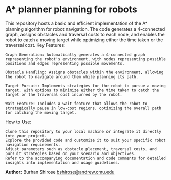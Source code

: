 # A* planner planning for robots


This repository hosts a basic and efficient implementation of the A* planning algorithm for robot navigation. The code generates a 4-connected graph, assigns obstacles and traversal costs to each node, and enables the robot to catch a moving target while optimizing either the time taken or the traversal cost.
Key Features:

    Graph Generation: Automatically generates a 4-connected graph representing the robot's environment, with nodes representing possible positions and edges representing possible movements.

    Obstacle Handling: Assigns obstacles within the environment, allowing the robot to navigate around them while planning its path.

    Target Pursuit: Implements strategies for the robot to pursue a moving target, with options to minimize either the time taken to catch the target or the traversal cost incurred by the robot.

    Wait Feature: Includes a wait feature that allows the robot to strategically pause in low-cost regions, optimizing the overall path for catching the moving target.

How to Use:

    Clone this repository to your local machine or integrate it directly into your project.
    Explore the provided code and customize it to suit your specific robot navigation requirements.
    Adjust parameters such as obstacle placement, traversal costs, and pursuit strategies based on your scenario and objectives.
    Refer to the accompanying documentation and code comments for detailed insights into implementation and usage guidelines.
**Author:** Burhan Shirose <bshirose@andrew.cmu.edu>
